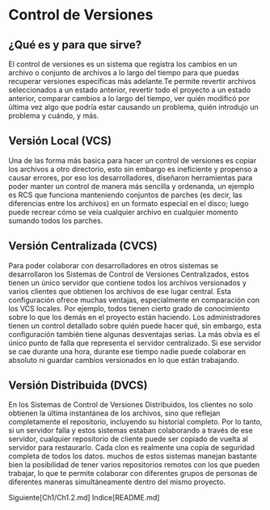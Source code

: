 # Control de Versiones
## ¿Qué es y para que sirve?
El control de versiones es un sistema que registra los cambios en un archivo o conjunto de archivos a lo largo del tiempo para que puedas recuperar versiones específicas más adelante.Te permite revertir archivos seleccionados a un estado anterior, revertir todo el proyecto a un estado anterior, comparar cambios a lo largo del tiempo, ver quién modificó por última vez algo que podría estar causando un problema, quién introdujo un problema y cuándo, y más.
## Versión Local (VCS)
Una de las forma más basica para hacer un control de versiones es copiar los archivos a otro directorio, esto sin embargo es ineficiente y propenso a causar errores, por eso los desarrolladores, diseñaron herramientas para poder manter un control de manera más sencilla y ordenanda, un ejemplo es RCS que funciona manteniendo conjuntos de parches (es decir, las diferencias entre los archivos) en un formato especial en el disco; luego puede recrear cómo se veía cualquier archivo en cualquier momento sumando todos los parches.
## Versión Centralizada (CVCS)
Para poder colaborar con desarrolladores en otros sistemas se desarrollaron los Sistemas de Control de Versiones Centralizados, estos tienen un único servidor que contiene todos los archivos versionados y varios clientes que obtienen los archivos de ese lugar central. Esta configuración ofrece muchas ventajas, especialmente en comparación con los VCS locales. Por ejemplo, todos tienen cierto grado de conocimiento sobre lo que los demás en el proyecto están haciendo. Los administradores tienen un control detallado sobre quién puede hacer qué, sin embargo, esta configuración también tiene algunas desventajas serias. La más obvia es el único punto de falla que representa el servidor centralizado. Si ese servidor se cae durante una hora, durante ese tiempo nadie puede colaborar en absoluto ni guardar cambios versionados en lo que están trabajando.
## Versión Distribuida (DVCS)
En los Sistemas de Control de Versiones Distribuidos, los clientes no solo obtienen la última instantánea de los archivos, sino que reflejan completamente el repositorio, incluyendo su historial completo. Por lo tanto, si un servidor falla y estos sistemas estaban colaborando a través de ese servidor, cualquier repositorio de cliente puede ser copiado de vuelta al servidor para restaurarlo. Cada clon es realmente una copia de seguridad completa de todos los datos. muchos de estos sistemas manejan bastante bien la posibilidad de tener varios repositorios remotos con los que pueden trabajar, lo que te permite colaborar con diferentes grupos de personas de diferentes maneras simultáneamente dentro del mismo proyecto.

Siguiente[Ch1/Ch1.2.md]
Indice[README.md]